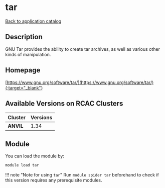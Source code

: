 # tar

[Back to application catalog](../app_catalog.md)

## Description

GNU Tar provides the ability to create tar archives, as well as various other kinds of manipulation.

## Homepage

[https://www.gnu.org/software/tar/](https://www.gnu.org/software/tar/){:target="_blank"}

## Available Versions on RCAC Clusters

|Cluster|Versions|
|---|---|
**ANVIL**|1.34

## Module

You can load the module by:

```bash
module load tar
```

!!! note "Note for using `tar`"
    Run `module spider tar` beforehand to check if this version requires any prerequisite modules.
